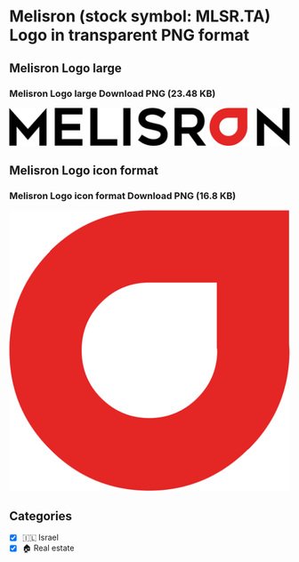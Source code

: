 # Melisron (stock symbol: MLSR.TA) Logo in transparent PNG format

## Melisron Logo large

### Melisron Logo large Download PNG (23.48 KB)

![Melisron Logo large Download PNG (23.48 KB)](/img/orig/MLSR.TA_BIG-d082117d.png)

## Melisron Logo icon format

### Melisron Logo icon format Download PNG (16.8 KB)

![Melisron Logo icon format Download PNG (16.8 KB)](/img/orig/MLSR.TA-b5a985f8.png)



## Categories
- [x] 🇮🇱 Israel
- [x] 🏠 Real estate
